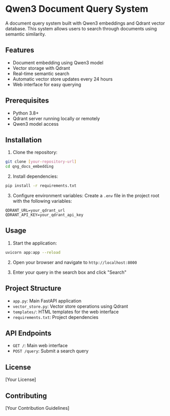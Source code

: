 # Qwen3 Document Query System

A document query system built with Qwen3 embeddings and Qdrant vector database. This system allows users to search through documents using semantic similarity.

## Features

- Document embedding using Qwen3 model
- Vector storage with Qdrant
- Real-time semantic search
- Automatic vector store updates every 24 hours
- Web interface for easy querying

## Prerequisites

- Python 3.8+
- Qdrant server running locally or remotely
- Qwen3 model access

## Installation

1. Clone the repository:
```bash
git clone [your-repository-url]
cd qng_docs_embedding
```

2. Install dependencies:
```bash
pip install -r requirements.txt
```

3. Configure environment variables:
Create a `.env` file in the project root with the following variables:
```
QDRANT_URL=your_qdrant_url
QDRANT_API_KEY=your_qdrant_api_key
```

## Usage

1. Start the application:
```bash
uvicorn app:app --reload
```

2. Open your browser and navigate to `http://localhost:8000`

3. Enter your query in the search box and click "Search"

## Project Structure

- `app.py`: Main FastAPI application
- `vector_store.py`: Vector store operations using Qdrant
- `templates/`: HTML templates for the web interface
- `requirements.txt`: Project dependencies

## API Endpoints

- `GET /`: Main web interface
- `POST /query`: Submit a search query

## License

[Your License]

## Contributing

[Your Contribution Guidelines]